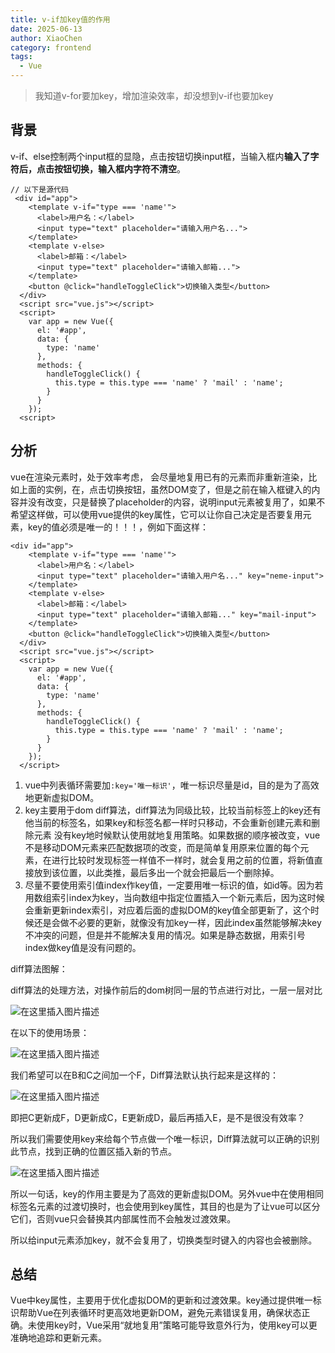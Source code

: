 ```yaml
---
title: v-if加key值的作用
date: 2025-06-13
author: XiaoChen
category: frontend
tags:
  - Vue
---
```


> 我知道v-for要加key，增加渲染效率，却没想到v-if也要加key

<!-- more -->

## 背景

v-if、else控制两个input框的显隐，点击按钮切换input框，当输入框内**输入了字符后，点击按钮切换，输入框内字符不清空**。

```vue
// 以下是源代码
 <div id="app">
    <template v-if="type === 'name'">
      <label>用户名：</label>
      <input type="text" placeholder="请输入用户名...">
    </template>
    <template v-else>
      <label>邮箱：</label>
      <input type="text" placeholder="请输入邮箱...">
    </template>
    <button @click="handleToggleClick">切换输入类型</button>
  </div>
  <script src="vue.js"></script>
  <script>
    var app = new Vue({
      el: '#app',
      data: {
        type: 'name'
      },
      methods: {
        handleToggleClick() {
          this.type = this.type === 'name' ? 'mail' : 'name';
        }
      }
    });
  <script>
```

## 分析

vue在渲染元素时，处于效率考虑， 会尽量地复用已有的元素而非重新渲染，比如上面的实例，在，点击切换按钮，虽然DOM变了，但是之前在输入框键入的内容并没有改变，只是替换了placeholder的内容，说明input元素被复用了，如果不希望这样做，可以使用vue提供的key属性，它可以让你自己决定是否要复用元素，key的值必须是唯一的！！！，例如下面这样：

```vue
<div id="app">
    <template v-if="type === 'name'">
      <label>用户名：</label>
      <input type="text" placeholder="请输入用户名..." key="neme-input">
    </template>
    <template v-else>
      <label>邮箱：</label>
      <input type="text" placeholder="请输入邮箱..." key="mail-input">
    </template>
    <button @click="handleToggleClick">切换输入类型</button>
  </div>
  <script src="vue.js"></script>
  <script>
    var app = new Vue({
      el: '#app',
      data: {
        type: 'name'
      },
      methods: {
        handleToggleClick() {
          this.type = this.type === 'name' ? 'mail' : 'name';
        }
      }
    });
  </script>
```

1. vue中列表循环需要加`:key='唯一标识'`，唯一标识尽量是id，目的是为了高效地更新虚拟DOM。
2. key主要用于dom diff算法，diff算法为同级比较，比较当前标签上的key还有他当前的标签名，如果key和标签名都一样时只移动，不会重新创建元素和删除元素
没有key地时候默认使用就地复用策略。如果数据的顺序被改变，vue不是移动DOM元素来匹配数据项的改变，而是简单复用原来位置的每个元素，在进行比较时发现标签一样值不一样时，就会复用之前的位置，将新值直接放到该位置，以此类推，最后多出一个就会把最后一个删除掉。
3. 尽量不要使用索引值index作key值，一定要用唯一标识的值，如id等。因为若用数组索引index为key，当向数组中指定位置插入一个新元素后，因为这时候会重新更新index索引，对应着后面的虚拟DOM的key值全部更新了，这个时候还是会做不必要的更新，就像没有加key一样，因此index虽然能够解决key不冲突的问题，但是并不能解决复用的情况。如果是静态数据，用索引号index做key值是没有问题的。

diff算法图解：

diff算法的处理方法，对操作前后的dom树同一层的节点进行对比，一层一层对比

![在这里插入图片描述](https://p3-juejin.byteimg.com/tos-cn-i-k3u1fbpfcp/7ec4e2ad80aa4fcca47d4476a9206331~tplv-k3u1fbpfcp-zoom-in-crop-mark:1512:0:0:0.awebp)

在以下的使用场景：

![在这里插入图片描述](https://p3-juejin.byteimg.com/tos-cn-i-k3u1fbpfcp/1d05e7dda66045408f9c956b74a66ecc~tplv-k3u1fbpfcp-zoom-in-crop-mark:1512:0:0:0.awebp)

我们希望可以在B和C之间加一个F，Diff算法默认执行起来是这样的：

![在这里插入图片描述](https://p3-juejin.byteimg.com/tos-cn-i-k3u1fbpfcp/f3b0f893b872456faacadd762355bad3~tplv-k3u1fbpfcp-zoom-in-crop-mark:1512:0:0:0.awebp)

即把C更新成F，D更新成C，E更新成D，最后再插入E，是不是很没有效率？

所以我们需要使用key来给每个节点做一个唯一标识，Diff算法就可以正确的识别此节点，找到正确的位置区插入新的节点。

![在这里插入图片描述](https://p3-juejin.byteimg.com/tos-cn-i-k3u1fbpfcp/53ec0b1a2a614fc1a09c6f77ff56b5a3~tplv-k3u1fbpfcp-zoom-in-crop-mark:1512:0:0:0.awebp)

所以一句话，key的作用主要是为了高效的更新虚拟DOM。另外vue中在使用相同标签名元素的过渡切换时，也会使用到key属性，其目的也是为了让vue可以区分它们，否则vue只会替换其内部属性而不会触发过渡效果。

所以给input元素添加key，就不会复用了，切换类型时键入的内容也会被删除。

## 总结

Vue中key属性，主要用于优化虚拟DOM的更新和过渡效果。key通过提供唯一标识帮助Vue在列表循环时更高效地更新DOM，避免元素错误复用，确保状态正确。未使用key时，Vue采用“就地复用”策略可能导致意外行为，使用key可以更准确地追踪和更新元素。
